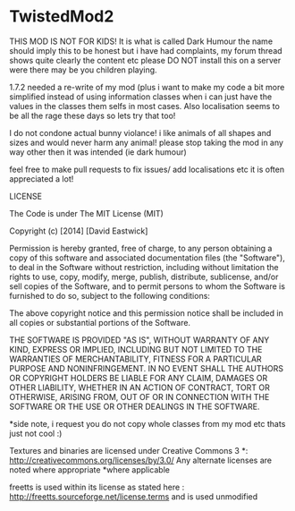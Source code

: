 TwistedMod2
===========
THIS MOD IS NOT FOR KIDS! 
It is what is called Dark Humour the name should imply this to be honest but i have had complaints, my forum thread shows quite clearly the content etc please DO  NOT install this on a server were there may be you children playing.

1.7.2 needed a re-write of my mod (plus i want to make my code a bit more simplified instead of using information classes when i can just have the values in the classes them selfs in most cases. Also localisation seems to be all the rage these days so lets try that too!

I do not condone actual bunny violance! i like animals of all shapes and sizes and would never harm any animal! please stop taking the mod in any way other then it was intended (ie dark humour) 

feel free to make pull requests to fix issues/ add localisations etc it is often appreciated a lot!


LICENSE 


The Code is under The MIT License (MIT)

Copyright (c) [2014] [David Eastwick]

Permission is hereby granted, free of charge, to any person obtaining a copy
of this software and associated documentation files (the "Software"), to deal
in the Software without restriction, including without limitation the rights
to use, copy, modify, merge, publish, distribute, sublicense, and/or sell
copies of the Software, and to permit persons to whom the Software is
furnished to do so, subject to the following conditions:

The above copyright notice and this permission notice shall be included in all
copies or substantial portions of the Software.

THE SOFTWARE IS PROVIDED "AS IS", WITHOUT WARRANTY OF ANY KIND, EXPRESS OR
IMPLIED, INCLUDING BUT NOT LIMITED TO THE WARRANTIES OF MERCHANTABILITY,
FITNESS FOR A PARTICULAR PURPOSE AND NONINFRINGEMENT. IN NO EVENT SHALL THE
AUTHORS OR COPYRIGHT HOLDERS BE LIABLE FOR ANY CLAIM, DAMAGES OR OTHER
LIABILITY, WHETHER IN AN ACTION OF CONTRACT, TORT OR OTHERWISE, ARISING FROM,
OUT OF OR IN CONNECTION WITH THE SOFTWARE OR THE USE OR OTHER DEALINGS IN THE
SOFTWARE.

*side note, i request you do not copy whole classes from my mod etc thats just not cool :)

Textures and binaries are licensed under Creative Commons 3 *: http://creativecommons.org/licenses/by/3.0/
Any alternate licenses are noted where appropriate
*where applicable

freetts is used within its license as stated here : http://freetts.sourceforge.net/license.terms
and is used unmodified 